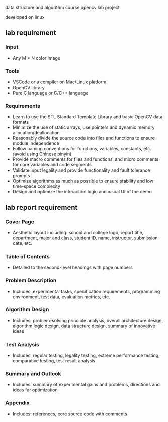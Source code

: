 data structure and algorithm course opencv lab project

developed on linux

## lab requirement

### Input

- Any M * N color image

### Tools

- VSCode or a compiler on Mac/Linux platform
- OpenCV library
- Pure C language or C/C++ language

### Requirements

- Learn to use the STL Standard Template Library and basic OpenCV data formats
- Minimize the use of static arrays, use pointers and dynamic memory allocation/deallocation
- Reasonably divide the source code into files and functions to ensure module independence
- Follow naming conventions for functions, variables, constants, etc. (avoid using Chinese pinyin)
- Provide macro comments for files and functions, and micro comments for core variables and code segments
- Validate input legality and provide functionality and fault tolerance prompts
- Optimize algorithms as much as possible to ensure stability and low time-space complexity
- Design and optimize the interaction logic and visual UI of the demo

## lab report requirement

### Cover Page

- Aesthetic layout including: school and college logo, report title, department, major and class, student ID, name, instructor, submission date, etc.

### Table of Contents

- Detailed to the second-level headings with page numbers

### Problem Description

- Includes: experimental tasks, specification requirements, programming environment, test data, evaluation metrics, etc.

### Algorithm Design

- Includes: problem-solving principle analysis, overall architecture design, algorithm logic design, data structure design, summary of innovative ideas

### Test Analysis

- Includes: regular testing, legality testing, extreme performance testing, comparative testing, test result analysis

### Summary and Outlook

- Includes: summary of experimental gains and problems, directions and ideas for optimization

### Appendix

- Includes: references, core source code with comments
